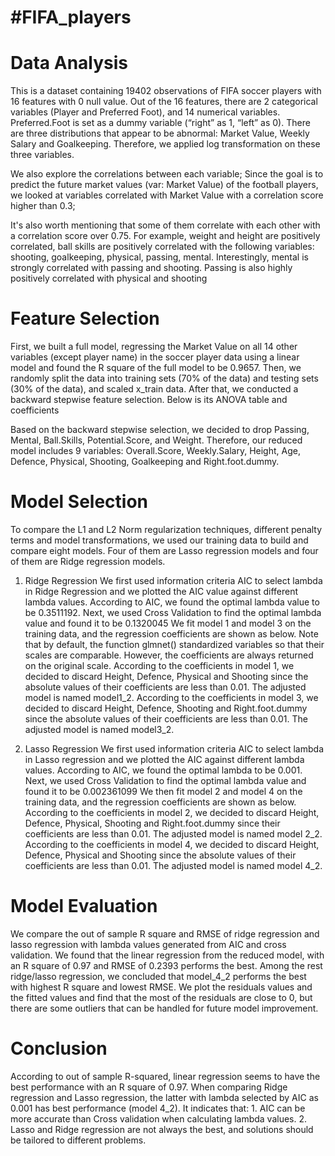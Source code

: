 # #FIFA_players
# Data Analysis
This is a dataset containing 19402 observations of FIFA soccer players with 16 features with 0 null value. Out of the 16 features, there are 2 categorical variables (Player and Preferred Foot), and 14 numerical variables. Preferred.Foot is set as a dummy variable (“right” as 1, “left” as 0).
There are three distributions that appear to be abnormal: Market Value, Weekly Salary and Goalkeeping. Therefore, we applied log transformation on these three variables.

We also explore the correlations between each variable; Since the goal is to predict the future market values (var: Market Value) of the football players, we looked at
variables correlated with Market Value with a correlation score higher than 0.3;

It's also worth mentioning that some of them correlate with each other with a correlation score over 0.75. For example, weight and height are positively correlated, ball skills are positively correlated with the following variables: shooting, goalkeeping, physical, passing, mental. Interestingly, mental is strongly correlated with passing and shooting. Passing is also highly positively correlated with physical and shooting

# Feature Selection
First, we built a full model, regressing the Market Value on all 14 other variables (except player name) in the soccer player data using a linear model and found the R square of the full model to be 0.9657.
Then, we randomly split the data into training sets (70% of the data) and testing sets (30% of the data), and scaled x_train data. After that, we conducted a backward stepwise feature selection. Below is its ANOVA table and coefficients

Based on the backward stepwise selection, we decided to drop Passing, Mental, Ball.Skills, Potential.Score, and Weight. Therefore, our reduced model includes 9 variables: Overall.Score, Weekly.Salary, Height, Age, Defence, Physical, Shooting, Goalkeeping and Right.foot.dummy.

# Model Selection
To compare the L1 and L2 Norm regularization techniques, different penalty terms and model transformations, we used our training data to build and compare eight models. Four of them are Lasso regression models and four of them are Ridge regression models.

1. Ridge Regression
We first used information criteria AIC to select lambda in Ridge Regression and we plotted the AIC value against different lambda values. According to AIC, we found the optimal lambda value to be 0.3511192. Next, we used Cross Validation to find the optimal lambda value and found it to be 0.1320045
We fit model 1 and model 3 on the training data, and the regression coefficients are shown as below. Note that by default, the function glmnet() standardized variables so that their scales are comparable. However, the coefficients are always returned on the original scale.
According to the coefficients in model 1, we decided to discard Height, Defence, Physical and Shooting since the absolute values of their coefficients are less than 0.01. The adjusted model is named model1_2. According to the coefficients in model 3, we decided to discard Height, Defence, Shooting and Right.foot.dummy since the absolute values of their coefficients are less than 0.01. The adjusted model is named model3_2.

2. Lasso Regression
We first used information criteria AIC to select lambda in Lasso regression and we plotted the AIC against different lambda values. According to AIC, we found the optimal lambda to be 0.001. Next, we used Cross Validation to find the optimal lambda value and found it to be 0.002361099
We then fit model 2 and model 4 on the training data, and the regression coefficients are shown as below.
According to the coefficients in model 2, we decided to discard Height, Defence, Physical, Shooting and Right.foot.dummy since their coefficients are less than 0.01. The adjusted model is named model 2_2. According to the coefficients in model 4, we decided to discard Height, Defence, Physical and Shooting since the absolute values of their coefficients are less than 0.01. The adjusted model is named model 4_2.

# Model Evaluation
We compare the out of sample R square and RMSE of ridge regression and lasso regression with lambda values generated from AIC and cross validation. We found that the linear regression from the reduced model, with an R square of 0.97 and RMSE of 0.2393 performs the best. Among the rest ridge/lasso regression, we concluded that model_4_2 performs the best with highest R square and lowest RMSE.
We plot the residuals values and the fitted values and find that the most of the residuals are close to 0, but there are some outliers that can be handled for future model improvement.

# Conclusion
According to out of sample R-squared, linear regression seems to have the best performance with an R square of 0.97. When comparing Ridge regression and Lasso regression, the latter with lambda selected by AIC as 0.001 has best performance (model 4_2).
It indicates that: 1. AIC can be more accurate than Cross validation when calculating lambda values. 2. Lasso and Ridge regression are not always the best, and solutions should be tailored to different problems.
